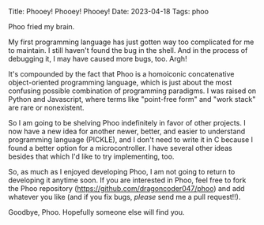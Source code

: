 Title: Phooey! Phooey! Phooey!
Date: 2023-04-18
Tags: phoo

Phoo fried my brain.

My first programming language has just gotten way too complicated for me to maintain. I still haven't found the bug in the shell. And in the process of debugging it, I may have caused more bugs, too. Argh!

It's compounded by the fact that Phoo is a homoiconic concatenative object-oriented programming language, which is just about the most confusing possible combination of programming paradigms. I was raised on Python and Javascript, where terms like "point-free form" and "work stack" are rare or nonexistent.

So I am going to be shelving Phoo indefinitely in favor of other projects. I now have a new idea for another newer, better, and easier to understand programming language (PICKLE), and I don't need to write it in C because I found a better option for a microcontroller. I have several other ideas besides that which I'd like to try implementing, too.

So, as much as I enjoyed developing Phoo, I am not going to return to developing it anytime soon. If you are interested in Phoo, feel free to fork the Phoo repository (<https://github.com/dragoncoder047/phoo>) and add whatever you like (and if you fix bugs, *please* send me a pull request!!).

Goodbye, Phoo. Hopefully someone else will find you.
